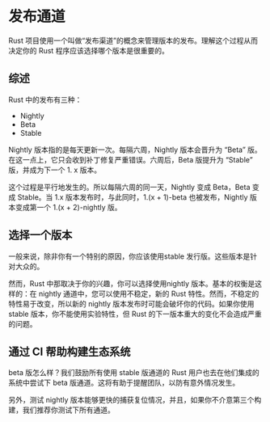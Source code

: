 # 发布通道 

Rust 项目使用一个叫做“发布渠道”的概念来管理版本的发布。理解这个过程从而决定你的 Rust 程序应该选择哪个版本是很重要的。

## 综述 

Rust 中的发布有三种：

- Nightly
- Beta
- Stable

Nightly 版本指的是每天更新一次。每隔六周，Nightly 版本会晋升为 “Beta” 版。在这一点上，它只会收到补丁修复严重错误。六周后，Beta 版提升为 “Stable” 版，并成为下一个 1. x 版本。

这个过程是平行地发生的。所以每隔六周的同一天，Nightly 变成 Beta，Beta 变成 Stable。当 1.x 版本发布时，与此同时，1.(x + 1)-beta 也被发布，Nightly 版本变成第一个 1.(x + 2)-nightly 版。 

## 选择一个版本 

一般来说，除非你有一个特别的原因，你应该使用stable 发行版。这些版本是针对大众的。

然而，Rust 中那取决于你的兴趣，你可以选择使用nightly 版本。基本的权衡是这样的：在 nightly 通道中，您可以使用不稳定，新的 Rust 特性。然而，不稳定的特性易于改变，所以新的 nightly 版本发布时可能会破坏你的代码。如果你使用 stable 版本，你不能使用实验特性，但 Rust 的下一版本重大的变化不会造成严重的问题。

## 通过 CI 帮助构建生态系统 

beta 版怎么样？我们鼓励所有使用 stable 版通道的 Rust 用户也去在他们集成的系统中尝试下  beta 版通道。这将有助于提醒团队，以防有意外情况发生。

另外，测试 nightly 版本能够更快的捕获复位情况，并且，如果你不介意第三个构建，我们推荐你测试下所有通道。
